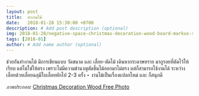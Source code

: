 ```yaml
---
layout: post
title:  ทำงานไม้
date:   2018-01-28 15:30:00 +0700
description: # Add post description (optional)
img: 2018-01-28/negative-space-christmas-decoration-wood-board-markus-spiske-thumb-1-1062x708.jpg # Add image post (optional)
tags: [2018-01]
author: # Add name author (optional)
---
```

ช่วยกันทำงานไม้ มีการเขียนแบบ วัดขนาด และ เลื่อย-ตัดไม้ เดินหากระดาษทราย มาถูรอยที่ตัดไว้ให้เรียบ แต่ไม่ใช่ให้ตรง เพราะไม่มีความชำนาญตัดชิ้นไม้ออกมาไม่ตรง แต่ก็สามารถใช้งานได้ ระหว่างเลื่อยด้วยเลื่อยฉลุมีใบเลื่อยหักไป 2-3 ครั้ง ‣ งานไม้เป็นเรื่องแปลกใหม่ และ ก็สนุกดี

*ภาพประกอบ:* [Christmas Decoration Wood Free Photo](https://negativespace.co/)
